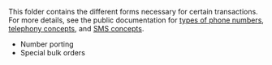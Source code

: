 This folder contains the different forms necessary for certain transactions. For more details, see the public documentation for [types of phone numbers](https://docs.microsoft.com/azure/communication-services/concepts/numbers/number-types), [telephony concepts](https://docs.microsoft.com/azure/communication-services/concepts/telephony/telephony-concept), and [SMS concepts](https://docs.microsoft.com/azure/communication-services/concepts/sms/concepts).

- Number porting
- Special bulk orders

